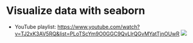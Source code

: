 # Visualize data with seaborn
* YouTube playlist: https://www.youtube.com/watch?v=TJ2xK3AV5RQ&list=PLoTScYm9O0GGC9QvLlrQGvMYatTjnOUwR
[![](https://img.youtube.com/vi/TJ2xK3AV5RQ/0.jpg)](https://www.youtube.com/watch?v=TJ2xK3AV5RQ)

